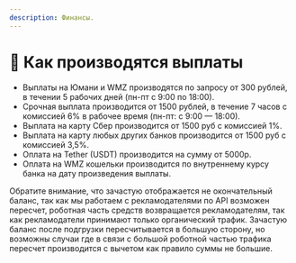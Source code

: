 ```yaml
---
description: Финансы.
---
```


# 💸 Как производятся выплаты

* &#x20;Выплаты на Юмани и WMZ производятся по запросу от 300 рублей, в течении 5 рабочих дней (пн-пт с 9:00 по 18:00).&#x20;
* Срочная выплата производится от 1500 рублей, в течение 7 часов с комиссией 6% в рабочее время (пн-пт: с 9:00 — 18:00).&#x20;
* Выплата на карту Сбер производится от 1500 руб с комиссией 1%.&#x20;
* Выплата на карту любых других банков производится от 1500 руб с комиссией 3,5%.
* Оплата на Tether (USDT) производится на сумму от 5000р.
* Оплата на WMZ кошельки производится по внутреннему курсу банка на дату произведения выплаты.



Обратите внимание, что зачастую отображается не окончательный баланс, так как мы работаем с рекламодателями по API возможен пересчет, роботная часть средств возвращается рекламодателям, так как рекламодатели принимают только органический трафик. Зачастую баланс после подгрузки пересчитывается в большую сторону, но возможны случаи где в связи с большой роботной частью трафика пересчет производится с вычетом как правило суммы не большие.

